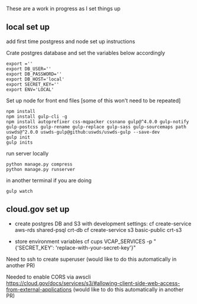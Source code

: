 These are a work in progress as I set things up

## local set up

add first time postgress and node set up instructions


Crate postgres database and set the variables below accordingly

    export =''
    export DB_USER=''
    export DB_PASSWORD=''
    export DB_HOST='local'
    export SECRET_KEY=''
    export ENV='LOCAL'

Set up node for front end files
[some of this won't need to be repeated]

    npm install
    npm install gulp-cli -g
    npm install autoprefixer css-mqpacker cssnano gulp@^4.0.0 gulp-notify gulp-postcss gulp-rename gulp-replace gulp-sass gulp-sourcemaps path uswds@^2.0.0 uswds-gulp@github:uswds/uswds-gulp --save-dev
    gulp init
    gulp inits

run server locally

    python manage.py compress
    python manage.py runserver

in another terminal if you are doing

    gulp watch



## cloud.gov set up

- create postgres DB and S3 with development settings:
 cf create-service aws-rds shared-psql crt-db
 cf create-service s3 basic-public crt-s3

- store environment variables
 cf cups VCAP_SERVICES -p "{'SECRET_KEY': 'replace-with-your-secret-key'}"


Need to ssh to create superuser (would like to do this automatically in another PR)

Needed to enable CORS via awscli https://cloud.gov/docs/services/s3/#allowing-client-side-web-access-from-external-applications (would like to do this automatically in another PR)




